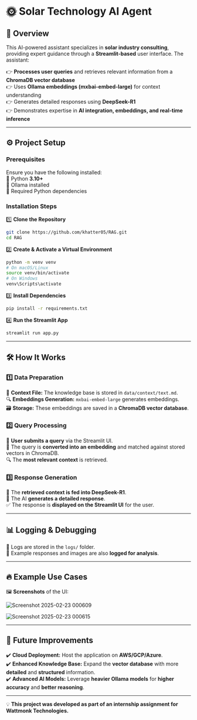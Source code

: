 # 🌞 Solar Technology AI Agent

## 📌 Overview

This AI-powered assistant specializes in **solar industry consulting**, providing expert guidance through a **Streamlit-based** user interface. The assistant:

👉 **Processes user queries** and retrieves relevant information from a **ChromaDB vector database**\
👉 Uses **Ollama embeddings (mxbai-embed-large)** for context understanding\
👉 Generates detailed responses using **DeepSeek-R1**\
👉 Demonstrates expertise in **AI integration, embeddings, and real-time inference**

---

## ⚙️ Project Setup

### **Prerequisites**

Ensure you have the following installed:\
🔹 Python **3.10+**\
🔹 Ollama installed \
🔹 Required Python dependencies

### **Installation Steps**

1️⃣ **Clone the Repository**

```bash
git clone https://github.com/khatter05/RAG.git
cd RAG
```

2️⃣ **Create & Activate a Virtual Environment**

```bash
python -m venv venv
# On macOS/Linux
source venv/bin/activate  
# On Windows
venv\Scripts\activate
```

3️⃣ **Install Dependencies**

```bash
pip install -r requirements.txt
```

4️⃣ **Run the Streamlit App**

```bash
streamlit run app.py
```

---

## 🛠️ How It Works

### **1️⃣ Data Preparation**

📂 **Context File:** The knowledge base is stored in `data/context/text.md`.\
🔍 **Embeddings Generation:** `mxbai-embed-large` generates embeddings.\
🗃️ **Storage:** These embeddings are saved in a **ChromaDB vector database**.

### **2️⃣ Query Processing**

💬 **User submits a query** via the Streamlit UI.\
📌 The query is **converted into an embedding** and matched against stored vectors in ChromaDB.\
🔍 The **most relevant context** is retrieved.

### **3️⃣ Response Generation**

🧠 The **retrieved context is fed into DeepSeek-R1**.\
📢 The AI **generates a detailed response**.\
✅ The response is **displayed on the Streamlit UI** for the user.

---

## 📊 Logging & Debugging

📁 Logs are stored in the `logs/` folder.\
📝 Example responses and images are also **logged for analysis**.

---

## 🔥 Example Use Cases



🖼️ **Screenshots** of the UI:




![Screenshot 2025-02-23 000609](https://github.com/user-attachments/assets/d8457c64-3e68-44af-9cc0-38949780ae99)



![Screenshot 2025-02-23 000615](https://github.com/user-attachments/assets/b5b207ad-96f2-4f44-b7ac-0ef5d3ef2222)



---

## 🚀 Future Improvements

✔️ **Cloud Deployment:** Host the application on **AWS/GCP/Azure**.\
✔️ **Enhanced Knowledge Base:** Expand the **vector database** with more **detailed** and **structured** information.\
✔️ **Advanced AI Models:** Leverage **heavier Ollama models** for **higher accuracy** and **better reasoning**.

---

💡 **This project was developed as part of an internship assignment for Wattmonk Technologies.**


